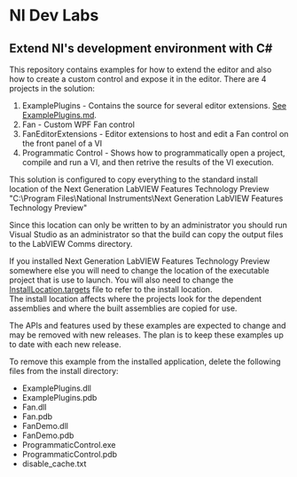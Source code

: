 ﻿# NI Dev Labs
## Extend NI's development environment with C# 

This repository contains examples for how to extend the editor and also how to create a custom control and expose it in the editor.
There are 4 projects in the solution:

1. ExamplePlugins - Contains the source for several editor extensions.  [See ExamplePlugins.md](ExamplePlugins/README.md).
2. Fan - Custom WPF Fan control
3. FanEditorExtensions - Editor extensions to host and edit a Fan control on the front panel of a VI
4. Programmatic Control - Shows how to programmatically open a project, compile and run a VI, and then retrive the results of the VI execution.

This solution is configured to copy everything to the standard install location of the Next Generation LabVIEW Features Technology Preview
"C:\Program Files\National Instruments\Next Generation LabVIEW Features Technology Preview"

Since this location can only be written to by an administrator you should run Visual Studio as an administrator so that the build can copy the output
files to the LabVIEW Comms directory.

If you installed Next Generation LabVIEW Features Technology Preview somewhere else you will need to change the location of the executable project that is use to launch.
You will also need to change the [InstallLocation.targets](InstallLocation.targets) file to refer to the install location.  
The install location affects where the projects look for the dependent assemblies and where the built assemblies are copied for use.

The APIs and features used by these examples are expected to change and may be removed with new releases.  The plan is to keep these examples up to date with each new release.
 
To remove this example from the installed application, delete the following files from the install directory:

* ExamplePlugins.dll
* ExamplePlugins.pdb
* Fan.dll
* Fan.pdb
* FanDemo.dll
* FanDemo.pdb
* ProgrammaticControl.exe
* ProgrammaticControl.pdb
* disable_cache.txt
